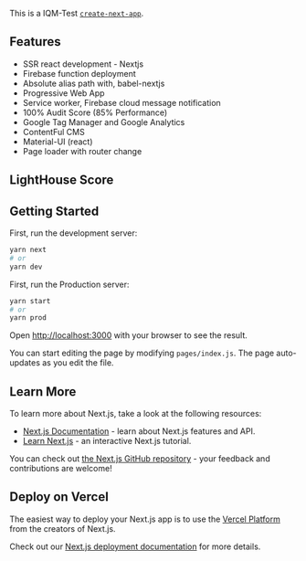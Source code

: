 This is a IQM-Test [`create-next-app`](https://github.com/vercel/next.js/tree/canary/packages/create-next-app).

## Features

- SSR react development - Nextjs
- Firebase function deployment
- Absolute alias path with, babel-nextjs
- Progressive Web App
- Service worker, Firebase cloud message notification
- 100% Audit Score (85% Performance)
- Google Tag Manager and Google Analytics
- ContentFul CMS
- Material-UI (react)
- Page loader with router change

## LightHouse Score


## Getting Started

First, run the development server:
```bash
yarn next
# or
yarn dev
```

First, run the Production server:
```bash
yarn start
# or
yarn prod
```

Open [http://localhost:3000](http://localhost:3000) with your browser to see the result.

You can start editing the page by modifying `pages/index.js`. The page auto-updates as you edit the file.

## Learn More

To learn more about Next.js, take a look at the following resources:

- [Next.js Documentation](https://nextjs.org/docs) - learn about Next.js features and API.
- [Learn Next.js](https://nextjs.org/learn) - an interactive Next.js tutorial.

You can check out [the Next.js GitHub repository](https://github.com/vercel/next.js/) - your feedback and contributions are welcome!

## Deploy on Vercel

The easiest way to deploy your Next.js app is to use the [Vercel Platform](https://vercel.com/import?utm_medium=default-template&filter=next.js&utm_source=create-next-app&utm_campaign=create-next-app-readme) from the creators of Next.js.

Check out our [Next.js deployment documentation](https://nextjs.org/docs/deployment) for more details.
